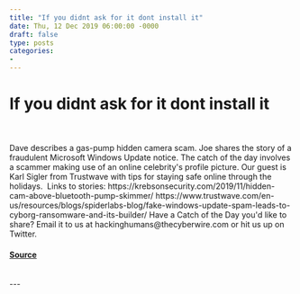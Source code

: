 ```yaml
---
title: "If you didnt ask for it dont install it"
date: Thu, 12 Dec 2019 06:00:00 -0000
draft: false
type: posts
categories: 
- 
---
```

# If you didnt ask for it dont install it

<br/>

<br/>
Dave describes a gas-pump hidden camera scam. Joe shares the story of a fraudulent Microsoft Windows Update notice. The catch of the day involves a scammer making use of an online celebrity's profile picture. Our guest is Karl Sigler from Trustwave with tips for staying safe online through the holidays.  Links to stories: https://krebsonsecurity.com/2019/11/hidden-cam-above-bluetooth-pump-skimmer/ https://www.trustwave.com/en-us/resources/blogs/spiderlabs-blog/fake-windows-update-spam-leads-to-cyborg-ransomware-and-its-builder/ Have a Catch of the Day you'd like to share? Email it to us at hackinghumans@thecyberwire.com or hit us up on Twitter.

#### [Source](https://thecyberwire.com/podcasts/hacking-humans/77/notes)

<br/>
---

